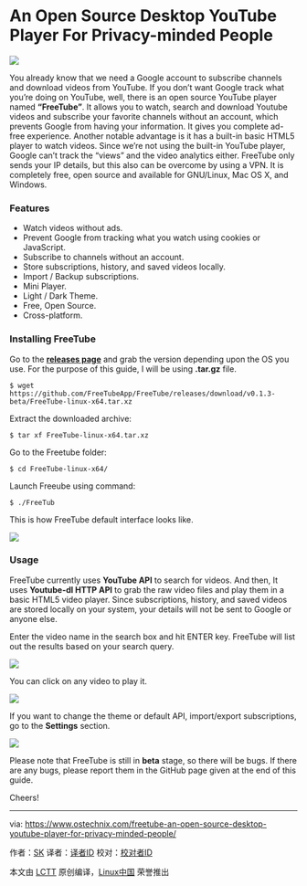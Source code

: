 An Open Source Desktop YouTube Player For Privacy-minded People
======

![](https://www.ostechnix.com/wp-content/uploads/2018/03/Freetube-720x340.png)

You already know that we need a Google account to subscribe channels and download videos from YouTube. If you don’t want Google track what you’re doing on YouTube, well, there is an open source YouTube player named **“FreeTube”**. It allows you to watch, search and download Youtube videos and subscribe your favorite channels without an account, which prevents Google from having your information. It gives you complete ad-free experience. Another notable advantage is it has a built-in basic HTML5 player to watch videos. Since we’re not using the built-in YouTube player, Google can’t track the “views” and the video analytics either. FreeTube only sends your IP details, but this also can be overcome by using a VPN. It is completely free, open source and available for GNU/Linux, Mac OS X, and Windows.

### Features

* Watch videos without ads.
* Prevent Google from tracking what you watch using cookies or JavaScript.
* Subscribe to channels without an account.
* Store subscriptions, history, and saved videos locally.
* Import / Backup subscriptions.
* Mini Player.
* Light / Dark Theme.
* Free, Open Source.
* Cross-platform.



### Installing FreeTube

Go to the [**releases page**][1] and grab the version depending upon the OS you use. For the purpose of this guide, I will be using **.tar.gz** file.
```
$ wget https://github.com/FreeTubeApp/FreeTube/releases/download/v0.1.3-beta/FreeTube-linux-x64.tar.xz

```

Extract the downloaded archive:
```
$ tar xf FreeTube-linux-x64.tar.xz

```

Go to the Freetube folder:
```
$ cd FreeTube-linux-x64/

```

Launch Freeube using command:
```
$ ./FreeTub

```

This is how FreeTube default interface looks like.

![][3]

### Usage

FreeTube currently uses **YouTube API** to search for videos. And then, It uses **Youtube-dl HTTP API** to grab the raw video files and play them in a basic HTML5 video player. Since subscriptions, history, and saved videos are stored locally on your system, your details will not be sent to Google or anyone else.

Enter the video name in the search box and hit ENTER key. FreeTube will list out the results based on your search query.

![][4]

You can click on any video to play it.

![][5]

If you want to change the theme or default API, import/export subscriptions, go to the **Settings** section.

![][6]

Please note that FreeTube is still in **beta** stage, so there will be bugs. If there are any bugs, please report them in the GitHub page given at the end of this guide.

Cheers!



--------------------------------------------------------------------------------

via: https://www.ostechnix.com/freetube-an-open-source-desktop-youtube-player-for-privacy-minded-people/

作者：[SK][a]
译者：[译者ID](https://github.com/译者ID)
校对：[校对者ID](https://github.com/校对者ID)

本文由 [LCTT](https://github.com/LCTT/TranslateProject) 原创编译，[Linux中国](https://linux.cn/) 荣誉推出

[a]:https://www.ostechnix.com/author/sk/
[1]:https://github.com/FreeTubeApp/FreeTube/releases
[2]:data:image/gif;base64,R0lGODlhAQABAIAAAAAAAP///yH5BAEAAAAALAAAAAABAAEAAAIBRAA7
[3]:http://www.ostechnix.com/wp-content/uploads/2018/03/FreeTube-1.png
[4]:http://www.ostechnix.com/wp-content/uploads/2018/03/FreeTube-3.png
[5]:http://www.ostechnix.com/wp-content/uploads/2018/03/FreeTube-5-1.png
[6]:http://www.ostechnix.com/wp-content/uploads/2018/03/FreeTube-2.png

